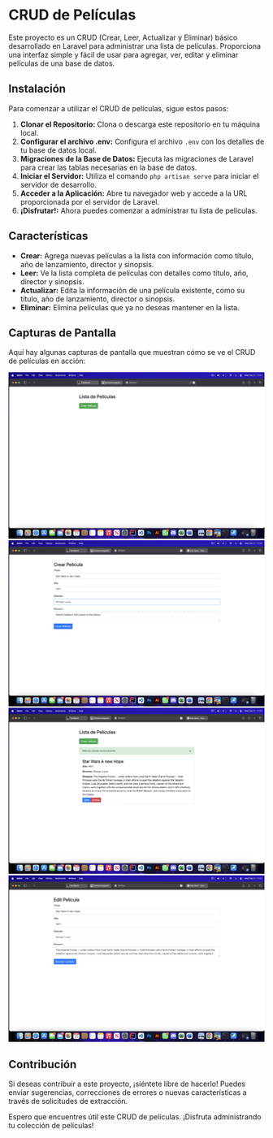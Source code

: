 # CRUD de Películas

Este proyecto es un CRUD (Crear, Leer, Actualizar y Eliminar) básico desarrollado en Laravel para administrar una lista de películas. Proporciona una interfaz simple y fácil de usar para agregar, ver, editar y eliminar películas de una base de datos.

## Instalación

Para comenzar a utilizar el CRUD de películas, sigue estos pasos:

1. **Clonar el Repositorio:** Clona o descarga este repositorio en tu máquina local.
2. **Configurar el archivo .env:** Configura el archivo `.env` con los detalles de tu base de datos local.
3. **Migraciones de la Base de Datos:** Ejecuta las migraciones de Laravel para crear las tablas necesarias en la base de datos.
4. **Iniciar el Servidor:** Utiliza el comando `php artisan serve` para iniciar el servidor de desarrollo.
5. **Acceder a la Aplicación:** Abre tu navegador web y accede a la URL proporcionada por el servidor de Laravel.
6. **¡Disfrutar!:** Ahora puedes comenzar a administrar tu lista de películas.

## Características

- **Crear:** Agrega nuevas películas a la lista con información como título, año de lanzamiento, director y sinopsis.
- **Leer:** Ve la lista completa de películas con detalles como título, año, director y sinopsis.
- **Actualizar:** Edita la información de una película existente, como su título, año de lanzamiento, director o sinopsis.
- **Eliminar:** Elimina películas que ya no deseas mantener en la lista.

## Capturas de Pantalla

Aquí hay algunas capturas de pantalla que muestran cómo se ve el CRUD de películas en acción:

<div align="center">
    <img src="https://raw.githubusercontent.com/jimmyochoa/peliculas/main/1.png" alt="Captura de Pantalla 1" width="650">
</div>
<div align="center">
    <img src="https://raw.githubusercontent.com/jimmyochoa/peliculas/main/2.png" alt="Captura de Pantalla 2" width="650">
</div>
<div align="center">
    <img src="https://raw.githubusercontent.com/jimmyochoa/peliculas/main/3.png" alt="Captura de Pantalla 3" width="650">
</div>
<div align="center">
    <img src="https://raw.githubusercontent.com/jimmyochoa/peliculas/main/4.png" alt="Captura de Pantalla 4" width="650">
</div>

## Contribución

Si deseas contribuir a este proyecto, ¡siéntete libre de hacerlo! Puedes enviar sugerencias, correcciones de errores o nuevas características a través de solicitudes de extracción.

Espero que encuentres útil este CRUD de películas. ¡Disfruta administrando tu colección de películas!
